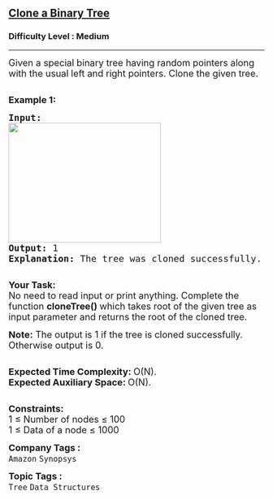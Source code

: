<h2><a href="https://www.geeksforgeeks.org/problems/clone-a-binary-tree/1?page=1&company=Amazon,Microsoft&difficulty=Medium&status=unsolved&sortBy=accuracy">Clone a Binary Tree</a></h2><h3>Difficulty Level : Medium</h3><hr><div class="problems_problem_content__Xm_eO"><p><span style="font-size: 18px;">Given a special binary tree having random pointers along with the usual left and right pointers. Clone the given tree.</span></p>
<p><br><span style="font-size: 18px;"><strong>Example 1:</strong></span></p>
<pre><span style="font-size: 18px;"><strong>Input:
</strong></span><img style="height: 236px; width: 300px;" src="https://media.geeksforgeeks.org/img-practice/PROD/addEditProblem/700315/Web/Other/e3930039-b959-4b5f-a1ab-60438878e9ea_1685086529.png" alt="">
<span style="font-size: 18px;"><strong>Output: </strong>1
<strong>Explanation: </strong>The tree was cloned successfully.</span>
</pre>
<p><br><span style="font-size: 18px;"><strong>Your Task:</strong><br>No need to read input or print anything. Complete the function&nbsp;<strong>cloneTree() </strong>which takes&nbsp;root of the given tree as input&nbsp;parameter and&nbsp;returns&nbsp;the root&nbsp;of the cloned&nbsp;tree.&nbsp;</span></p>
<p><span style="font-size: 18px;"><strong>Note:</strong>&nbsp;The output is 1 if the tree is cloned successfully. Otherwise output is 0.</span></p>
<p><br><span style="font-size: 18px;"><strong>Expected Time Complexity:&nbsp;</strong>O(N).<br><strong>Expected Auxiliary Space:&nbsp;</strong>O(N).</span></p>
<p><br><span style="font-size: 18px;"><strong>Constraints:</strong><br>1 ≤ Number of nodes ≤ 100<br>1 ≤ Data of a node ≤ 1000</span></p></div><p><span style=font-size:18px><strong>Company Tags : </strong><br><code>Amazon</code>&nbsp;<code>Synopsys</code>&nbsp;<br><p><span style=font-size:18px><strong>Topic Tags : </strong><br><code>Tree</code>&nbsp;<code>Data Structures</code>&nbsp;